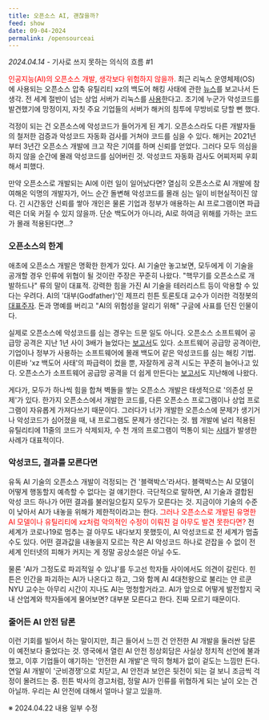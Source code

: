 ```yaml
---
title: 오픈소스 AI, 괜찮을까?
feed: show
date: 09-04-2024
permalink: /opensourceai
---
```


*2024.04.14* - 기사로 쓰지 못하는 의식의 흐름 #1

<span style="color:red">인공지능(AI)의 오픈소스 개발, 생각보다 위험하지 않을까. </span>최근 리눅스 운영체제(OS)에 사용되는 오픈소스 압축 유틸리티 xz의 백도어 해킹 사태에 관한 [뉴스](https://news.hada.io/topic?id=14111)를 보고나서 든 생각. 전 세계 절반이 넘는 상업 서버가 리눅스를 [사용](https://www.redhat.com/en/blog/red-hat-leading-enterprise-linux-server-market#:~:text=Paid%20Linux%20subscriptions%20made%20up%20more%20than%2051%25)한다고. 조기에 누군가 악성코드를 발견했기에 망정이지, 자칫 주요 기업들의 서버가 해커의 침투에 무방비로 당할 뻔 했다.

걱정이 되는 건 오픈소스에 악성코드가 들어가게 된 계기. 오픈소스라도 다른 개발자들의 철저한 검증과 악성코드 자동화 검사를 거쳐야 코드를 심을 수 있다. 해커는 2021년부터 3년간 오픈소스 개발에 크고 작은 기여를 하며 신뢰를 얻었다. 그러다 모두 의심을 하지 않을 순간에 몰래 악성코드를 심어버린 것. 악성코드 자동화 검사도 어찌저찌 우회해서 피했다.

만약 오픈소스로 개발되는 AI에 이런 일이 일어났다면? 열심히 오픈소스로 AI 개발에 참여해온 익명의 개발자가, 어느 순간 돌변해 악성코드를 몰래 심는 일이 비현실적이진 않다. 긴 시간동안 신뢰를 쌓아 개인은 물론 기업과 정부가 애용하는 AI 프로그램이면 파급력은 더욱 커질 수 있지 않을까. 단순 백도어가 아니라, AI로 하여금 위해를 가하는 코드가 몰래 적용된다면...?

### **오픈소스의 한계**

애초에 오픈소스 개발은 명확한 한계가 있다. AI 기술만 놓고보면, 모두에게 이 기술을 공개할 경우 인류에 위협이 될 것이란 주장은 꾸준히 나왔다. "핵무기를 오픈소스로 개발하드나" 류의 말이 대표적. 강력한 힘을 가진 AI 기술을 테러리스트 등이 악용할 수 있다는 우려다. AI의 '대부(Godfather)'인 제프리 힌튼 토론토대 교수가 이러한 걱정봇의 [대표주자](https://www.joongang.co.kr/article/25159602#home). 돈과 명예를 버리고 "AI의 위험성을 알리기 위해" 구글에 사표를 던진 인물이다.

실제로 오픈소스에 악성코드를 심는 경우는 드문 일도 아니다. 오픈소스 소프트웨어 공급망 공격은 지난 1년 사이 3배가 늘었다는 [보고서](https://www.itworld.co.kr/news/309691)도 있다. 소프트웨어 공급망 공격이란, 기업이나 정부가 사용하는 소프트웨어에 몰래 백도어 같은 악성코드를 심는 해킹 기법. 이른바 'xz 백도어 사태'의 파급력이 컸을 뿐, 자잘하게 공격 시도는 꾸준히 늘어나고 있다. 오픈소스가 소프트웨어 공급망 공격을 더 쉽게 만든다는 [보고서](https://www.yna.co.kr/view/AKR20240117130700009)도 지난해에 나왔다.

게다가, 모두가 하나씩 힘을 합쳐 벽돌을 쌓는 오픈소스 개발은 태생적으로 '의존성 문제'가 있다. 한가지 오픈소스에서 개발한 코드를, 다른 오픈소스 프로그램이나 상업 프로그램이 자유롭게 가져다쓰기 때문이다. 그러다가 너가 개발한 오픈소스에 문제가 생기거나 악성코드가 심어졌을 때, 내 프로그램도 문제가 생긴다는 것. 웹 개발에 널리 적용된 유틸리티에 11줄의 코드가 삭제되자, 수 천 개의 프로그램이 먹통이 되는 [사태](https://www.bloter.net/news/articleView.html?idxno=22900)가 발생한 사례가 대표적이다.

### 악성코드, 결과를 모른다면

유독 AI 기술의 오픈소스 개발이 걱정되는 건 '블랙박스'라서다. 블랙박스는 AI 모델이 어떻게 행동할지 예측할 수 없다는 걸 얘기한다. 극단적으로 말하면, AI 기술과 결합된 악성 코드 하나가 어떤 결과를 불러일으킬지 모두가 모른다는 것. 지금이야 기술의 수준이 낮아서 AI가 내놓을 위해가 제한적이라고는 한다. <span style="color:red">그러나 오픈소스로 개발된 유명한 AI 모델이나 유틸리티에 xz처럼 악의적인 수정이 이뤄진 걸 아무도 발견 못한다면? </span> 전 세계가 코로나19로 멈추는 걸 아무도 내다보지 못했듯이, AI 악성코드로 전 세계가 멈출 수도 있다. 어떤 결과값을 내놓을지 모르는 작은 AI 악성코드 하나로 걷잡을 수 없이 전 세계 인터넷의 피해가 커지는 게 정말 공상소설은 아닐 수도.

물론 'AI가 그정도로 파괴적일 수 있냐'를 두고선 학자들 사이에서도 의견이 갈린다. 힌튼은 인간을 파괴하는 AI가 나온다고 하고, 그와 함께 AI 4대천왕으로 불리는 얀 르쿤 NYU 교수는 아무리 시간이 지나도 AI는 멍청할거라고. AI가 앞으로 어떻게 발전할지 국내 산업계와 학자들에게 물어보면? 대부분 모른다고 한다. 진짜 모르기 때문이다. 

### 줄어든 AI 안전 담론

이런 기회를 빌어서 하는 말이지만, 최근 들어서 느낀 건 안전한 AI 개발을 둘러싼 담론이 예전보다 줄었다는 것. 영국에서 열린 AI 안전 정상회담은 사실상 정치적 선언에 불과했고, 이후 기업들이 얘기하는 '안전한 AI 개발'은 딱히 형체가 없이 겉도는 느낌만 든다. 연일 AI 개발이 '군비경쟁'으로 치닫고, AI 안전과 보안은 뒷전이 되는 걸 보니 조금씩 걱정이 몰려드는 중.  힌튼 박사의 경고처럼, 정말 AI가 인류를 위협하게 되는 날이 오는 건 아닐까. 우리는 AI 안전에 대해서 얼마나 알고 있을까.

※ 2024.04.22 내용 일부 수정





